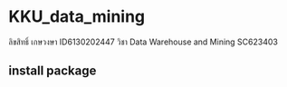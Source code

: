 # KKU_data_mining
ลิขสิทธิ์ เกษวงษา ID6130202447 วิชา Data Warehouse and Mining SC623403

## install package


